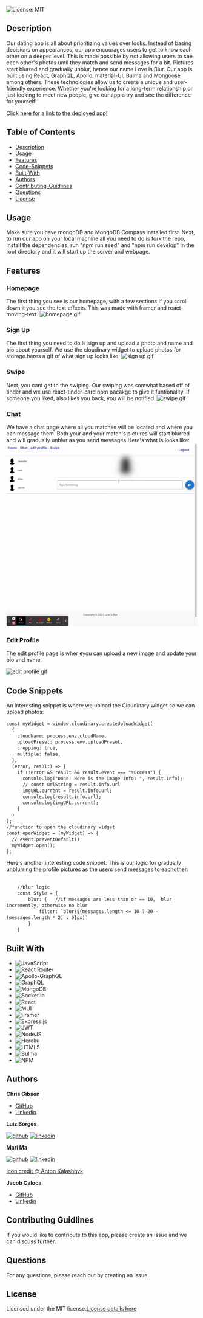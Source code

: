 ![License: MIT](https://img.shields.io/badge/License-MIT-yellow.svg)

## Description

Our dating app is all about prioritizing values over looks. Instead of basing decisions on appearances, our app encourages users to get to know each other on a deeper level. This is made possible by not allowing users to see each other's photos until they match and send messages for a bit. Pictures start blurred and gradually unblur, hence our name Love is Blur. Our app is built using React, GraphQL, Apollo, material-UI, Bulma and Mongoose among others. These technologies allow us to create a unique and user-friendly experience. Whether you're looking for a long-term relationship or just looking to meet new people, give our app a try and see the difference for yourself!

[Click here for a link to the deployed app!](https://love-is-blur.herokuapp.com/)

## Table of Contents

- [Description](#Description)
- [Usage](#Usage)
- [Features](#Features)
- [Code-Snippets](#Code-Snippets)
- [Built-With](#Built-With)
- [Authors](#Authors)
- [Contributing-Guidlines](#Contributing-Guidlines)
- [Questions](#Questions)
- [License](#License)

## Usage

Make sure you have mongoDB and MongoDB Compass installed first. Next, to run our app on your local machine all you need to do is fork the repo, install the dependencies, run "npm run seed" and "npm run develop" in the root directory and it will start up the server and webpage.

## Features

### Homepage

The first thing you see is our homepage, with a few sections if you scroll down it you see the text effects. This was made with framer and react-moving-text.
![homepage gif](./client/gifs/home.gif)

### Sign Up

The first thing you need to do is sign up and upload a photo and name and bio about yourself. We use the cloudinary widget to upload photos for storage.heres a gif of what sign up looks like:
![sign up gif](./client/gifs/signup.gif)

### Swipe

Next, you cant get to the swiping. Our swiping was somwhat based off of tinder and we use react-tinder-card npm pacakge to give it funtionality. If someone you liked, also likes you back, you will be notified.
![swipe gif](./client/gifs/swipe.gif)

### Chat

We have a chat page where all you matches will be located and where you can message them. Both your and your match's pictures will start blurred and will gradually unblur as you send messages.Here's what is looks like:
![chat gif](./client/gifs/blur-is-done.gif)

### Edit Profile

The edit profile page is wher eyou can upload a new image and update your bio and name.

![edit profile gif](./client/gifs/editProfile.gif)

## Code Snippets

An interesting snippet is where we upload the Cloudinary widget so we can upload photos:

```
const myWidget = window.cloudinary.createUploadWidget(
  {
    cloudName: process.env.cloudName,
    uploadPreset: process.env.uploadPreset,
    cropping: true,
    multiple: false,
  },
  (error, result) => {
    if (!error && result && result.event === "success") {
      console.log("Done! Here is the image info: ", result.info);
      // const urlString = result.info.url
      imgURL.current = result.info.url;
      console.log(result.info.url);
      console.log(imgURL.current);
    }
  }
);
//function to open the cloudinary widget
const openWidget = (myWidget) => {
  // event.preventDefault();
  myWidget.open();
};
```

Here's another interesting code snippet. This is our logic for gradually unblurring the profile pictures as the users send messages to eachother:

```

    //blur logic
    const Style = {
        blur: {   //if messages are less than or == 10,  blur incremently, otherwise no blur
            filter: `blur(${messages.length <= 10 ? 20 - (messages.length * 2) : 0}px)`
        }
    }

```

## Built With

- ![JavaScript](https://img.shields.io/badge/javascript-%23323330.svg?style=for-the-badge&logo=javascript&logoColor=%23F7DF1E)
- ![React Router](https://img.shields.io/badge/React_Router-CA4245?style=for-the-badge&logo=react-router&logoColor=white)
- ![Apollo-GraphQL](https://img.shields.io/badge/-ApolloGraphQL-311C87?style=for-the-badge&logo=apollo-graphql)
- ![GraphQL](https://img.shields.io/badge/-GraphQL-E10098?style=for-the-badge&logo=graphql&logoColor=white)
- ![MongoDB](https://img.shields.io/badge/MongoDB-%234ea94b.svg?style=for-the-badge&logo=mongodb&logoColor=white)
- ![Socket.io](https://img.shields.io/badge/Socket.io-black?style=for-the-badge&logo=socket.io&badgeColor=010101)
- ![React](https://img.shields.io/badge/react-%2320232a.svg?style=for-the-badge&logo=react&logoColor=%2361DAFB)
- ![MUI](https://img.shields.io/badge/MUI-%230081CB.svg?style=for-the-badge&logo=mui&logoColor=white)
- ![Framer](https://img.shields.io/badge/Framer-black?style=for-the-badge&logo=framer&logoColor=blue)
- ![Express.js](https://img.shields.io/badge/express.js-%23404d59.svg?style=for-the-badge&logo=express&logoColor=%2361DAFB)
- ![JWT](https://img.shields.io/badge/JWT-black?style=for-the-badge&logo=JSON%20web%20tokens)
- ![NodeJS](https://img.shields.io/badge/node.js-6DA55F?style=for-the-badge&logo=node.js&logoColor=white)
- ![Heroku](https://img.shields.io/badge/heroku-%23430098.svg?style=for-the-badge&logo=heroku&logoColor=white)
- ![HTML5](https://img.shields.io/badge/html5-%23E34F26.svg?style=for-the-badge&logo=html5&logoColor=white)
- ![Bulma](https://img.shields.io/badge/bulma-00D0B1?style=for-the-badge&logo=bulma&logoColor=white)
- ![NPM](https://img.shields.io/badge/NPM-%23000000.svg?style=for-the-badge&logo=npm&logoColor=white)

## Authors

**Chris Gibson**

- [GitHub](https://github.com/chrischarlesgibson)
- [Linkedin](https://www.linkedin.com/in/chris-gibson-415909250/)

**Luiz Borges**

[<img src="https://cdn.icon-icons.com/icons2/2415/PNG/512/github_original_wordmark_logo_icon_146506.png" alt='github' height='40'>](https://github.com/luizborges146)
[<img src="https://cdn.icon-icons.com/icons2/693/PNG/512/LinkedIn_Rounded_Solid_icon-icons.com_61559.png" alt="linkedin" height='40'>](https://www.linkedin.com/in/luiz-borges-2377b7142/)

**Mari Ma**

[<img src="https://cdn.icon-icons.com/icons2/2351/PNG/512/logo_github_icon_143196.png" alt='github' height='40'>](https://github.com/DraconMarius)
[<img src="https://cdn.icon-icons.com/icons2/2351/PNG/512/logo_linkedin_icon_143191.png" alt='linkedin' height='40'>](https://www.linkedin.com/in/mari-ma-70771585/)

[Icon credit @ Anton Kalashnyk](https://icon-icons.com/users/14quJ7FM9cYdQZHidnZoM/icon-sets/)

**Jacob Caloca**

- [GitHub](https://github.com/JCaloca)
- [Linkedin](https://www.linkedin.com/in/jacob-caloca-003479a1/)

## Contributing Guidlines

If you would like to contribute to this app, please create an issue and we can discuss further.

## Questions

For any questions, please reach out by creating an issue.

## License

Licensed under the MIT license.[License details here](https://opensource.org/licenses/MIT)
